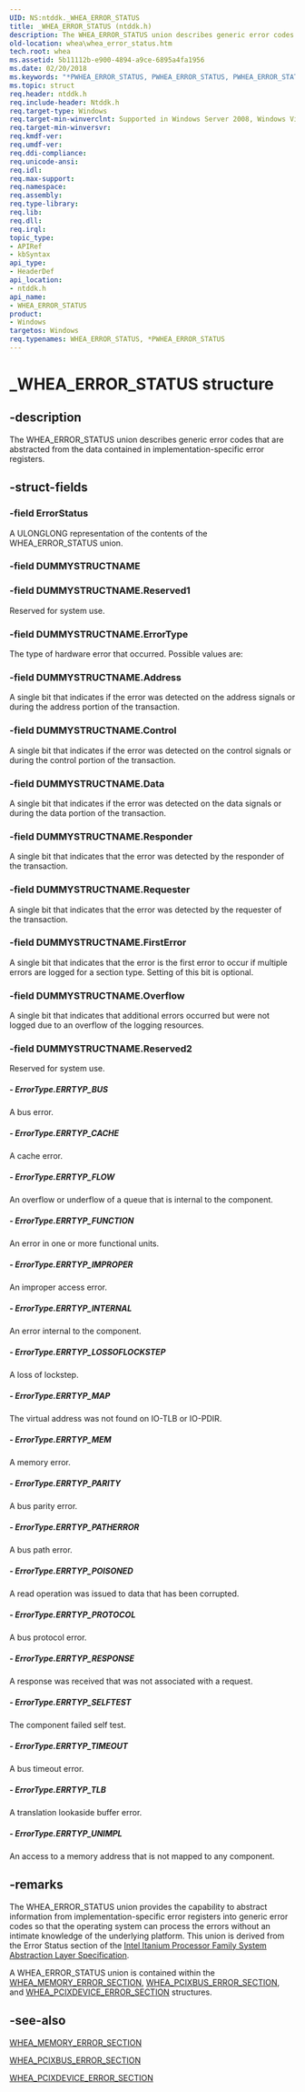 ```yaml
---
UID: NS:ntddk._WHEA_ERROR_STATUS
title: _WHEA_ERROR_STATUS (ntddk.h)
description: The WHEA_ERROR_STATUS union describes generic error codes that are abstracted from the data contained in implementation-specific error registers.
old-location: whea\whea_error_status.htm
tech.root: whea
ms.assetid: 5b11112b-e900-4894-a9ce-6895a4fa1956
ms.date: 02/20/2018
ms.keywords: "*PWHEA_ERROR_STATUS, PWHEA_ERROR_STATUS, PWHEA_ERROR_STATUS union pointer [WHEA Drivers and Applications], WHEA_ERROR_STATUS, WHEA_ERROR_STATUS union [WHEA Drivers and Applications], _WHEA_ERROR_STATUS, ntddk/PWHEA_ERROR_STATUS, ntddk/WHEA_ERROR_STATUS, whea.whea_error_status, whearef_3dc93951-2c79-4b1e-b5b0-53ede31c6f37.xml"
ms.topic: struct
req.header: ntddk.h
req.include-header: Ntddk.h
req.target-type: Windows
req.target-min-winverclnt: Supported in Windows Server 2008, Windows Vista SP1, and later versions of Windows.
req.target-min-winversvr: 
req.kmdf-ver: 
req.umdf-ver: 
req.ddi-compliance: 
req.unicode-ansi: 
req.idl: 
req.max-support: 
req.namespace: 
req.assembly: 
req.type-library: 
req.lib: 
req.dll: 
req.irql: 
topic_type:
- APIRef
- kbSyntax
api_type:
- HeaderDef
api_location:
- ntddk.h
api_name:
- WHEA_ERROR_STATUS
product:
- Windows
targetos: Windows
req.typenames: WHEA_ERROR_STATUS, *PWHEA_ERROR_STATUS
---
```


# _WHEA_ERROR_STATUS structure


## -description


The WHEA_ERROR_STATUS union describes generic error codes that are abstracted from the data contained in implementation-specific error registers.


## -struct-fields




### -field ErrorStatus

A ULONGLONG representation of the contents of the WHEA_ERROR_STATUS union.


### -field DUMMYSTRUCTNAME

 


### -field DUMMYSTRUCTNAME.Reserved1

Reserved for system use.


### -field DUMMYSTRUCTNAME.ErrorType

The type of hardware error that occurred. Possible values are:




### -field DUMMYSTRUCTNAME.Address

A single bit that indicates if the error was detected on the address signals or during the address portion of the transaction.


### -field DUMMYSTRUCTNAME.Control

A single bit that indicates if the error was detected on the control signals or during the control portion of the transaction.


### -field DUMMYSTRUCTNAME.Data

A single bit that indicates if the error was detected on the data signals or during the data portion of the transaction.


### -field DUMMYSTRUCTNAME.Responder

A single bit that indicates that the error was detected by the responder of the transaction.


### -field DUMMYSTRUCTNAME.Requester

A single bit that indicates that the error was detected by the requester of the transaction.


### -field DUMMYSTRUCTNAME.FirstError

A single bit that indicates that the error is the first error to occur if multiple errors are logged for a section type. Setting of this bit is optional.


### -field DUMMYSTRUCTNAME.Overflow

A single bit that indicates that additional errors occurred but were not logged due to an overflow of the logging resources.


### -field DUMMYSTRUCTNAME.Reserved2

Reserved for system use.


##### - ErrorType.ERRTYP_BUS

A bus error.


##### - ErrorType.ERRTYP_CACHE

A cache error.


##### - ErrorType.ERRTYP_FLOW

An overflow or underflow of a queue that is internal to the component.


##### - ErrorType.ERRTYP_FUNCTION

An error in one or more functional units.


##### - ErrorType.ERRTYP_IMPROPER

An improper access error.


##### - ErrorType.ERRTYP_INTERNAL

An error internal to the component.


##### - ErrorType.ERRTYP_LOSSOFLOCKSTEP

A loss of lockstep.


##### - ErrorType.ERRTYP_MAP

The virtual address was not found on IO-TLB or IO-PDIR.


##### - ErrorType.ERRTYP_MEM

A memory error.


##### - ErrorType.ERRTYP_PARITY

A bus parity error.


##### - ErrorType.ERRTYP_PATHERROR

A bus path error.


##### - ErrorType.ERRTYP_POISONED

A read operation was issued to data that has been corrupted.


##### - ErrorType.ERRTYP_PROTOCOL

A bus protocol error.


##### - ErrorType.ERRTYP_RESPONSE

A response was received that was not associated with a request.


##### - ErrorType.ERRTYP_SELFTEST

The component failed self test.


##### - ErrorType.ERRTYP_TIMEOUT

A bus timeout error.


##### - ErrorType.ERRTYP_TLB

A translation lookaside buffer error.


##### - ErrorType.ERRTYP_UNIMPL

An access to a memory address that is not mapped to any component.


## -remarks



The WHEA_ERROR_STATUS union provides the capability to abstract information from implementation-specific error registers into generic error codes so that the operating system can process the errors without an intimate knowledge of the underlying platform. This union is derived from the Error Status section of the <a href="https://go.microsoft.com/fwlink/p/?linkid=26730">Intel Itanium Processor Family System Abstraction Layer Specification</a>.

A WHEA_ERROR_STATUS union is contained within the <a href="https://msdn.microsoft.com/library/windows/hardware/ff560565">WHEA_MEMORY_ERROR_SECTION</a>, <a href="https://msdn.microsoft.com/library/windows/hardware/ff560583">WHEA_PCIXBUS_ERROR_SECTION</a>, and <a href="https://msdn.microsoft.com/library/windows/hardware/ff560589">WHEA_PCIXDEVICE_ERROR_SECTION</a> structures.




## -see-also




<a href="https://msdn.microsoft.com/library/windows/hardware/ff560565">WHEA_MEMORY_ERROR_SECTION</a>



<a href="https://msdn.microsoft.com/library/windows/hardware/ff560583">WHEA_PCIXBUS_ERROR_SECTION</a>



<a href="https://msdn.microsoft.com/library/windows/hardware/ff560589">WHEA_PCIXDEVICE_ERROR_SECTION</a>
 

 

